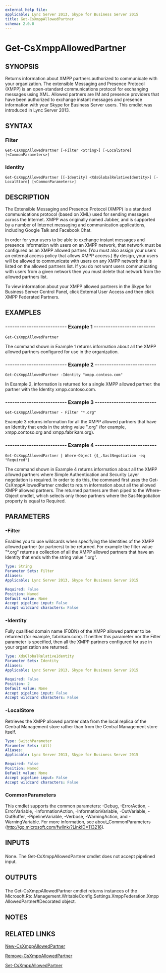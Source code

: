 ```yaml
---
external help file: 
applicable: Lync Server 2013, Skype for Business Server 2015
title: Get-CsXmppAllowedPartner
schema: 2.0.0
---
```


# Get-CsXmppAllowedPartner

## SYNOPSIS
Returns information about XMPP partners authorized to communicate with your organization.
The extensible Messaging and Presence Protocol (XMPP) is an open-standard communications protocol for exchanging messages using XML.
Allowed partners are IM and presence providers that have been authorized to exchange instant messages and presence information with your Skype for Business Server users.
This cmdlet was introduced in Lync Server 2013.



## SYNTAX

### Filter
```
Get-CsXmppAllowedPartner [-Filter <String>] [-LocalStore] [<CommonParameters>]
```

### Identity
```
Get-CsXmppAllowedPartner [[-Identity] <XdsGlobalRelativeIdentity>] [-LocalStore] [<CommonParameters>]
```

## DESCRIPTION
The Extensible Messaging and Presence Protocol (XMPP) is a standard communications protocol (based on XML) used for sending messages across the Internet.
XMPP was originally named Jabber, and is supported by a number of Internet messaging and communication applications, including Google Talk and Facebook Chat.

In order for your users to be able to exchange instant messages and presence information with users on an XMPP network, that network must be configured as an XMPP allowed partner.
(You must also assign your users an external access policy that allows XMPP access.) By design, your users will be allowed to communicate with users on any XMPP network that is listed on the allowed partners list.
If you do not want users communicating with users from a given network then you must delete that network from the allowed partners list.

To view information about your XMPP allowed partners in the Skype for Business Server Control Panel, click External User Access and then click XMPP Federated Partners.



## EXAMPLES

### -------------------------- Example 1 --------------------------
```
Get-CsXmppAllowedPartner
```

The command shown in Example 1 returns information about all the XMPP allowed partners configured for use in the organization.



### -------------------------- Example 2 --------------------------
```
Get-CsXmppAllowedPartner -Identity "xmpp.contoso.com"
```

In Example 2, information is returned for a single XMPP allowed partner: the partner with the Identity xmpp.contoso.com.



### -------------------------- Example 3 --------------------------
```
Get-CsXmppAllowedPartner - Filter "*.org"
```

Example 3 returns information for all the XMPP allowed partners that have an Identity that ends in the string value ".org" (for example, xmpp.contoso.org and xmpp.fabrikam.org).



### -------------------------- Example 4 --------------------------
```
Get-CsXmppAllowedPartner | Where-Object {$_.SaslNegotiation -eq "Required"}
```

The command shown in Example 4 returns information about all the XMPP allowed partners where Simple Authentication and Security Layer negotiation is required.
In order to do this, the command first uses the Get-CsXmppAllowedPartner cmdlet to return information about all the allowed XMPP allowed partners.
The returned partners are then piped to the Where-Object cmdlet, which selects only those partners where the SaslNegotiation property is equal to Required.


## PARAMETERS

### -Filter
Enables you to use wildcards when specifying the Identities of the XMPP allowed partner (or partners) to be returned.
For example the filter value "*.org" returns a collection of all the XMPP allowed partners that have an Identity that ends with the string value ".org".

```yaml
Type: String
Parameter Sets: Filter
Aliases: 
Applicable: Lync Server 2013, Skype for Business Server 2015

Required: False
Position: Named
Default value: None
Accept pipeline input: False
Accept wildcard characters: False
```

### -Identity
Fully qualified domain name (FQDN) of the XMPP allowed partner to be returned (for example, fabrikam.com).
If neither this parameter nor the Filter parameter is specified, then all the XMPP partners configured for use in your organization are returned.

```yaml
Type: XdsGlobalRelativeIdentity
Parameter Sets: Identity
Aliases: 
Applicable: Lync Server 2013, Skype for Business Server 2015

Required: False
Position: 2
Default value: None
Accept pipeline input: False
Accept wildcard characters: False
```

### -LocalStore
Retrieves the XMPP allowed partner data from the local replica of the Central Management store rather than from the Central Management store itself.

```yaml
Type: SwitchParameter
Parameter Sets: (All)
Aliases: 
Applicable: Lync Server 2013, Skype for Business Server 2015

Required: False
Position: Named
Default value: None
Accept pipeline input: False
Accept wildcard characters: False
```

### CommonParameters
This cmdlet supports the common parameters: -Debug, -ErrorAction, -ErrorVariable, -InformationAction, -InformationVariable, -OutVariable, -OutBuffer, -PipelineVariable, -Verbose, -WarningAction, and -WarningVariable. For more information, see about_CommonParameters (http://go.microsoft.com/fwlink/?LinkID=113216).

## INPUTS

###  
None.
The Get-CsXmppAllowedPartner cmdlet does not accept pipelined input.

## OUTPUTS

###  
The Get-CsXmppAllowedPartner cmdlet returns instances of the Microsoft.Rtc.Management.WritableConfig.Settings.XmppFederation.XmppAllowedPartner#Decorated object.

## NOTES

## RELATED LINKS

[New-CsXmppAllowedPartner]()

[Remove-CsXmppAllowedPartner]()

[Set-CsXmppAllowedPartner]()